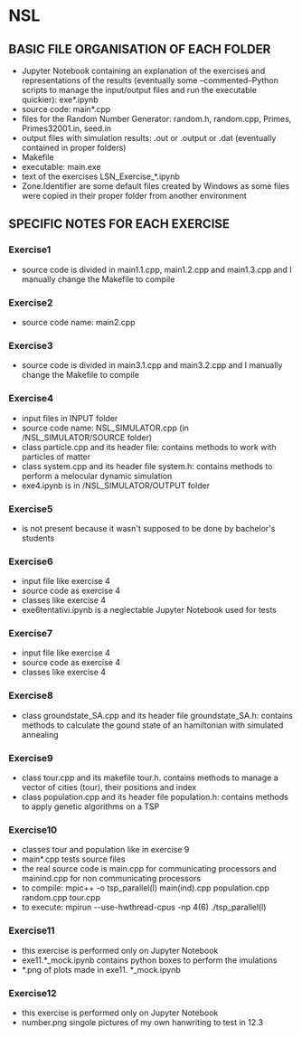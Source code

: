 # NSL

## BASIC FILE ORGANISATION OF EACH FOLDER

- Jupyter Notebook containing an explanation of the exercises and representations of the results (eventually some –commented–Python scripts to manage the input/output files and run the executable quickier): exe*.ipynb
- source code: main*.cpp 
- files for the Random Number Generator: random.h, random.cpp, Primes, Primes32001.in, seed.in
- output files with simulation results: .out or .output or .dat (eventually contained in proper folders)
- Makefile
- executable: main.exe 
- text of the exercises LSN_Exercise_*.ipynb
- Zone.Identifier are some default files created by Windows as some files were copied in their proper folder from another environment

## SPECIFIC NOTES FOR EACH EXERCISE

### Exercise1
- source code is divided in main1.1.cpp, main1.2.cpp and main1.3.cpp and I manually change the Makefile to compile

### Exercise2
- source code name: main2.cpp

### Exercise3
- source code is divided in main3.1.cpp and main3.2.cpp and I manually change the Makefile to compile

### Exercise4
- input files in INPUT folder
- source code name: NSL_SIMULATOR.cpp (in /NSL_SIMULATOR/SOURCE folder)
- class particle.cpp and its header file: contains methods to work with particles of matter
- class system.cpp and its header file system.h: contains methods to perform a melocular dynamic simulation
- exe4.ipynb is in /NSL_SIMULATOR/OUTPUT folder

### Exercise5
- is not present because it wasn't supposed to be done by bachelor's students

### Exercise6
- input file like exercise 4
- source code as exercise 4
- classes like exercise 4
- exe6tentativi.ipynb is a neglectable Jupyter Notebook used for tests

### Exercise7
- input file like exercise 4
- source code as exercise 4
- classes like exercise 4

### Exercise8
- class groundstate_SA.cpp and its header file groundstate_SA.h: contains methods to calculate the gound state of an hamiltonian with simulated annealing

### Exercise9
- class tour.cpp and its makefile tour.h. contains methods to manage a vector of cities (tour), their positions and index
- class population.cpp and its header file population.h: contains methods to apply genetic algorithms on a TSP

### Exercise10
- classes tour and population like in exercise 9
- main*.cpp tests source files
- the real source code is main.cpp for communicating processors and mainind.cpp for non communicating processors
- to compile: mpic++ -o tsp_parallel(l) main(ind).cpp population.cpp random.cpp tour.cpp
- to execute: mpirun --use-hwthread-cpus -np 4(6) ./tsp_parallel(l)

### Exercise11
- this exercise is performed only on Jupyter Notebook
- exe11.*_mock.ipynb contains python boxes to perform the imulations
- *.png of plots made in exe11. *_mock.ipynb

### Exercise12
- this exercise is performed only on Jupyter Notebook
- number.png singole pictures of my own hanwriting to test in 12.3
